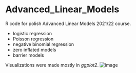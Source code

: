# Advanced_Linear_Models
R code for polish Advanced Linear Models 2021/22 course.
* logistic regression
* Poisson regression
* negative binomial regression
* zero inflated models
* barrier models

Visualizations were made mostly in *ggplot2*.
![image](https://user-images.githubusercontent.com/78501697/172658865-9649c535-3a2e-409c-b736-7eab73bb3dc3.png)

